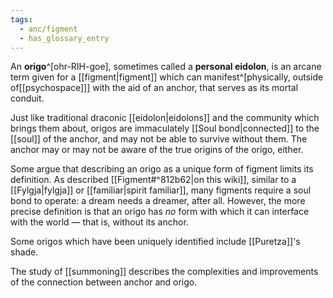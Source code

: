 ```yaml
---
tags:
  - anc/figment
  - has_glossary_entry
---
```


An **origo**^[ohr-RIH-goe], sometimes called a **personal eidolon**, is an arcane term given for a [[figment|figment]] which can manifest^[physically, outside of[[psychospace]]] with the aid of an anchor, that serves as its mortal conduit. 

Just like traditional draconic [[eidolon|eidolons]] and the community which brings them about, origos are immaculately [[Soul bond|connected]] to the [[soul]] of the anchor, and may not be able to survive without them. The anchor may or may not be aware of the true origins of the origo, either.

Some argue that describing an origo as a unique form of figment limits its definition. As described [[Figment#^812b62|on this wiki]], similar to a [[Fylgja|fylgja]] or [[familiar|spirit familiar]], many figments require a soul bond to operate: a dream needs a dreamer, after all. However, the more precise definition is that an origo has *no* form with which it can interface with the world — that is, without its anchor.

Some origos which have been uniquely identified include [[Puretza]]'s shade.

The study of [[summoning]] describes the complexities and improvements of the connection between anchor and origo.